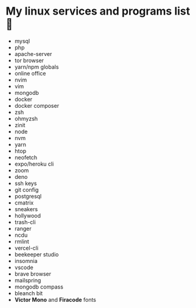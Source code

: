 # My linux services and programs list 🐧

- mysql
- php
- apache-server
- tor browser
- yarn/npm globals
- online office
- nvim
- vim
- mongodb
- docker
- docker composer
- zsh
- ohmyzsh
- zinit
- node
- nvm
- yarn
- htop
- neofetch
- expo/heroku cli
- zoom
- deno
- ssh keys
- git config
- postgresql
- cmatrix
- sneakers
- hollywood
- trash-cli
- ranger
- ncdu
- rmlint
- vercel-cli
- beekeeper studio
- insomnia
- vscode
- brave browser
- mailspring
- mongodb compass
- bleanch bit
- __Victor Mono__ and __Firacode__ fonts
